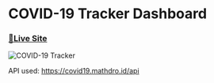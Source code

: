 # COVID-19 Tracker Dashboard

### [🔴Live Site](https://covid19statswebsite.netlify.com/)

![COVID-19 Tracker](https://i.ibb.co/X87BqVY/Screenshot-2020-04-13-at-10-14-58.png)




API used: https://covid19.mathdro.id/api
